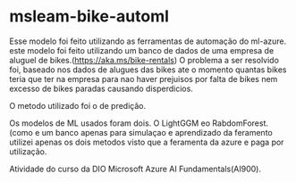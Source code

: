 # msleam-bike-automl
Esse modelo foi feito utilizando as ferramentas de automação do ml-azure.
este modelo foi feito utilizando um banco de dados de uma empresa de aluguel de bikes.(https://aka.ms/bike-rentals)
O problema a ser resolvido foi, baseado nos dados de alugues das bikes ate o momento quantas bikes teria que ter na empresa para nao haver prejuisos por falta de bikes nem excesso de bikes paradas causando disperdicios.

O metodo utilizado foi o de predição.

Os modelos de ML usados foram dois.
O LightGGM eo RabdomForest.(como e um banco apenas para simulaçao e aprendizado da feramento utilizei apenas os dois metodos visto que a feramenta da azure e paga por utilização.

Atividade do curso da DIO Microsoft Azure AI Fundamentals(AI900).
